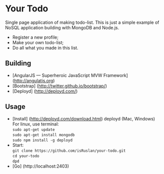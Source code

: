 # Your Todo

Single page application of making todo-list.
This is just a simple example of NoSQL application building with MongoDB and Node.js.

- Register a new profile;
- Make your own todo-list;
- Do all what you made in this list.

## Building

- [AngularJS — Superheroic JavaScript MVW Framework] (http://angulatjs.org)
- [Bootstrap] (http://twitter.github.io/bootstrap/)
- [Deployd] (http://deployd.com/)

## Usage

- [Install] (http://deployd.com/download.html) deployd (Mac, Windows) <br /> 
For linux, use terminal:<br />
`sudo apt-get update`<br />
`sudo apt-get install mongodb`<br />
`sudo npm install -g deployd`
- Start: <br />
`git clone https://github.com/isRuslan/your-todo.git` <br />
`cd your-todo` <br /> `dpd`
- [Go] (http://localhost:2403)
